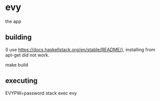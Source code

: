 # evy

the app

## building

(I use https://docs.haskellstack.org/en/stable/README/),
installing from apt-get did not work.

make build

## executing

EVYPW=password stack exec evy
